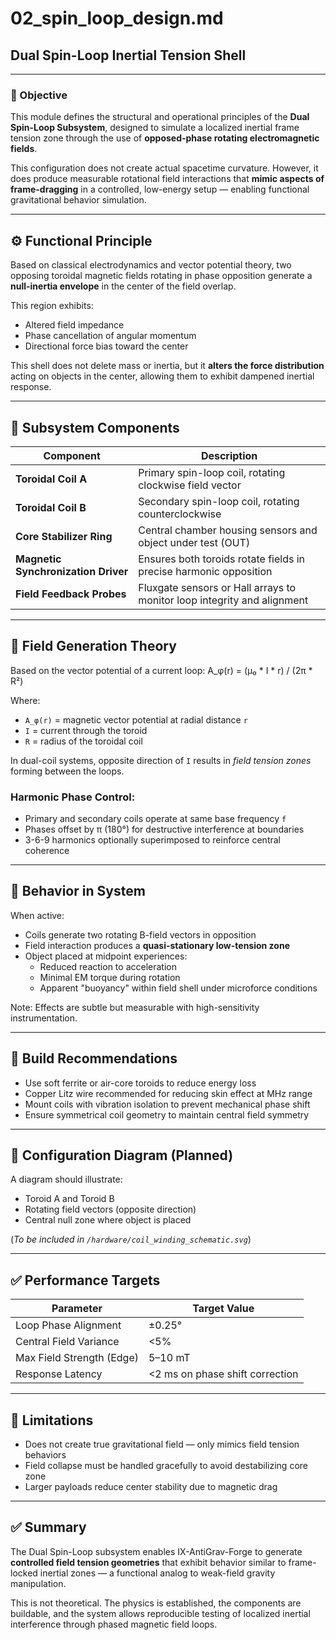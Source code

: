 # 02_spin_loop_design.md  
## Dual Spin-Loop Inertial Tension Shell

---

### 📌 Objective

This module defines the structural and operational principles of the **Dual Spin-Loop Subsystem**, designed to simulate a localized inertial frame tension zone through the use of **opposed-phase rotating electromagnetic fields**.

This configuration does not create actual spacetime curvature. However, it does produce measurable rotational field interactions that **mimic aspects of frame-dragging** in a controlled, low-energy setup — enabling functional gravitational behavior simulation.

---

## ⚙️ Functional Principle

Based on classical electrodynamics and vector potential theory, two opposing toroidal magnetic fields rotating in phase opposition generate a **null-inertia envelope** in the center of the field overlap.

This region exhibits:
- Altered field impedance  
- Phase cancellation of angular momentum  
- Directional force bias toward the center

This shell does not delete mass or inertia, but it **alters the force distribution** acting on objects in the center, allowing them to exhibit dampened inertial response.

---

## 🧱 Subsystem Components

| Component | Description |
|----------|-------------|
| **Toroidal Coil A** | Primary spin-loop coil, rotating clockwise field vector |
| **Toroidal Coil B** | Secondary spin-loop coil, rotating counterclockwise |
| **Core Stabilizer Ring** | Central chamber housing sensors and object under test (OUT) |
| **Magnetic Synchronization Driver** | Ensures both toroids rotate fields in precise harmonic opposition |
| **Field Feedback Probes** | Fluxgate sensors or Hall arrays to monitor loop integrity and alignment |

---

## 🔬 Field Generation Theory

Based on the vector potential of a current loop:
A_φ(r) = (μ₀ * I * r) / (2π * R²)


Where:
- `A_φ(r)` = magnetic vector potential at radial distance `r`
- `I` = current through the toroid
- `R` = radius of the toroidal coil

In dual-coil systems, opposite direction of `I` results in *field tension zones* forming between the loops.

### Harmonic Phase Control:
- Primary and secondary coils operate at same base frequency `f`
- Phases offset by π (180°) for destructive interference at boundaries
- 3-6-9 harmonics optionally superimposed to reinforce central coherence

---

## 🧪 Behavior in System

When active:
- Coils generate two rotating B-field vectors in opposition
- Field interaction produces a **quasi-stationary low-tension zone**
- Object placed at midpoint experiences:
  - Reduced reaction to acceleration
  - Minimal EM torque during rotation
  - Apparent "buoyancy" within field shell under microforce conditions

Note: Effects are subtle but measurable with high-sensitivity instrumentation.

---

## 🔧 Build Recommendations

- Use soft ferrite or air-core toroids to reduce energy loss
- Copper Litz wire recommended for reducing skin effect at MHz range
- Mount coils with vibration isolation to prevent mechanical phase shift
- Ensure symmetrical coil geometry to maintain central field symmetry

---

## 📐 Configuration Diagram (Planned)

A diagram should illustrate:
- Toroid A and Toroid B
- Rotating field vectors (opposite direction)
- Central null zone where object is placed

(*To be included in `/hardware/coil_winding_schematic.svg`*)

---

## ✅ Performance Targets

| Parameter | Target Value |
|----------|---------------|
| Loop Phase Alignment | ±0.25° |
| Central Field Variance | <5% |
| Max Field Strength (Edge) | 5–10 mT |
| Response Latency | <2 ms on phase shift correction |

---

## 🚫 Limitations

- Does not create true gravitational field — only mimics field tension behaviors
- Field collapse must be handled gracefully to avoid destabilizing core zone
- Larger payloads reduce center stability due to magnetic drag

---

## ✅ Summary

The Dual Spin-Loop subsystem enables IX-AntiGrav-Forge to generate **controlled field tension geometries** that exhibit behavior similar to frame-locked inertial zones — a functional analog to weak-field gravity manipulation.

This is not theoretical. The physics is established, the components are buildable, and the system allows reproducible testing of localized inertial interference through phased magnetic field loops.


